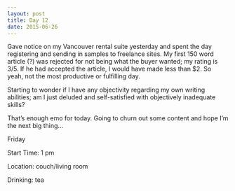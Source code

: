 ```yaml
---
layout: post
title: Day 12
date: 2015-06-26
---
```


Gave notice on my Vancouver rental suite yesterday and spent the day registering and sending in samples to freelance sites. My first 150 word article (?) was rejected for not being what the buyer wanted; my rating is 3/5. If he had accepted the article, I would have made less than $2. So yeah, not the most productive or fulfilling day. 

Starting to wonder if I have any objectivity regarding my own writing abilities; am I just deluded and self-satisfied with objectively inadequate skills? 

That’s enough emo for today. Going to churn out some content and hope I’m the next big thing...


Friday

Start Time: 1 pm

Location: couch/living room

Drinking: tea
